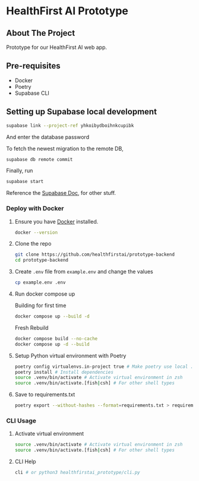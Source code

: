 # HealthFirst AI Prototype

## About The Project

Prototype for our HealthFirst AI web app.

## Pre-requisites

- Docker
- Poetry
- Supabase CLI

## Setting up Supabase local development

```bash
supabase link --project-ref yhkoibydboihnkcupibk
```

And enter the database password

To fetch the newest migration to the remote DB,

```bash
supabase db remote commit
```

Finally, run

```bash
supabase start
```

Reference the [Supabase Doc](https://supabase.com/docs/reference/cli/supabase-db), for other stuff.

### Deploy with Docker

1. Ensure you have [Docker](https://www.docker.com/) installed.

   ```sh
   docker --version
   ```

2. Clone the repo

   ```sh
   git clone https://github.com/healthfirstai/prototype-backend
   cd prototype-backend
   ```

3. Create `.env` file from `example.env` and change the values

   ```sh
   cp example.env .env
   ```

4. Run docker compose up

   Building for first time

   ```sh
   docker compose up --build -d
   ```

   Fresh Rebuild

   ```sh
   docker compose build --no-cache
   docker compose up -d --build
   ```

5. Setup Python virtual environment with Poetry

   ```sh
   poetry config virtualenvs.in-project true # Make poetry use local .venv folder
   poetry install # Install dependencies
   source .venv/bin/activate # Activate virtual environment in zsh
   source .venv/bin/activate.[fish|csh] # For other shell types
   ```

6. Save to requirements.txt

   ```sh
   poetry export --without-hashes --format=requirements.txt > requirements.txt
   ```

### CLI Usage

1. Activate virtual environment

   ```sh
   source .venv/bin/activate # Activate virtual environment in zsh
   source .venv/bin/activate.[fish|csh] # For other shell types
   ```

2. CLI Help

   ```sh
   cli # or python3 healthfirstai_prototype/cli.py
   ```
